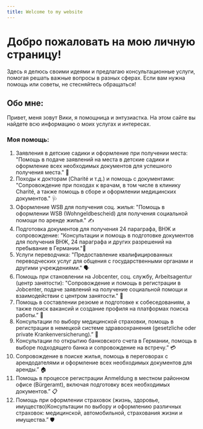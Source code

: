 ```yaml
---
title: Welcome to my website
---
```


</h1>

</header>

<!--
  <<< Author notes: Viki >>>
-->
# Добро пожаловать на мою личную страницу! 

Здесь я делюсь своими идеями и предлагаю консультационные услуги, помогая решать важные вопросы в разных сферах. Если вам нужна помощь или советы, не стесняйтесь обращаться!

## Обо мне: 

Привет, меня зовут Вики, я помощница и энтузиастка. На этом сайте вы найдете всю информацию о моих услугах и интересах.

### Моя помощь: 

1. Заявления в детские садики и оформление при получении места: "Помощь в подаче заявлений на места в детские садики и оформление всех необходимых документов для успешного получения места." 📑
2. Походы к докторам (Charité и т.д.) и помощь с документами: "Сопровождение при походах к врачам, в том числе в клинику Charité, а также помощь в сборе и оформлении медицинских документов." 🩺
3. Оформление WSB для получения соц. жилья: "Помощь в оформлении WSB (Wohngeldbescheid) для получения социальной помощи по аренде жилья." ✍️
4. Подготовка документов для получения 24 параграфа, ВНЖ и сопровождение: "Консультации и помощь в подготовке документов для получения ВНЖ, 24 параграфа и других разрешений на пребывание в Германии."📝
5. Услуги переводчика: "Предоставление квалифицированных переводческих услуг для общения с государственными органами и другими учреждениями." 🗣️
6. Помощь при становлении на Jobcenter, соц. службу, Arbeitsagentur (центр занятости): "Сопровождение и помощь в регистрации в Jobcenter, подаче заявлений на получение социальной помощи и взаимодействии с центром занятости." 📖
7. Помощь в составлении резюме и подготовке к собеседованиям, а также поиск вакансий и создание профиля на платформах поиска работы.” 💼
8. Консультации по выбору медицинской страховки, помощь в регистрации в немецкой системе здравоохранения (gesetzliche oder private Krankenversicherung).” 🏥
9. Консультации по открытию банковского счета в Германии, помощь в выборе подходящего банка и сопровождение на встречу.” 💳
10. Сопровождение в поиске жилья, помощь в переговорах с арендодателями и оформление всех необходимых документов для аренды.” 🏠
11. Помощь в процессе регистрации Anmeldung  в местном районном  офисе  (Bürgeramt), включая подготовку всех необходимых документов.” 📋
12. Помощь при оформлении страховок (жизнь, здоровье, имущество)Консультации по выбору и оформлению различных страховок: медицинской, автомобильной, страхования жизни и имущества.” 🛡️

<footer>

<!--
  <<< Author notes: Footer >>>
  Add a link to get support, GitHub status page, code of conduct, license link.
-->

